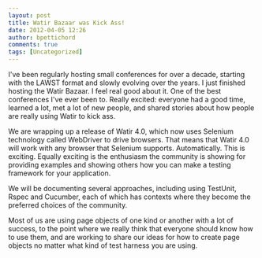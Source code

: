 ```yaml
---
layout: post
title: Watir Bazaar was Kick Ass!
date: 2012-04-05 12:26
author: bpettichord
comments: true
tags: [Uncategorized]
---
```

<p>I've been regularly hosting small conferences for over a decade, starting with the LAWST format and slowly evolving over the years. I just finished hosting the Watir Bazaar. I feel real good about it. One of the best conferences I've ever been to. Really excited: everyone had a good time, learned a lot, met a lot of new people, and shared stories about how people are really using Watir to kick ass.</p>
<!--more-->

<p>We are wrapping up a release of Watir 4.0, which now uses Selenium technology called WebDriver to drive browsers. That means that Watir 4.0 will work with any browser that Selenium supports. Automatically. This is exciting. Equally exciting is the enthusiasm the community is showing for providing examples and showing others how you can make a testing framework for your application.</p>
<p>We will be documenting several approaches, including using TestUnit, Rspec and Cucumber, each of which has contexts where they become the preferred choices of the community.</p>
<p>Most of us are using page objects of one kind or another with a lot of success, to the point where we really think that everyone should know how to use them, and are working to share our ideas for how to create page objects no matter what kind of test harness you are using.</p>
